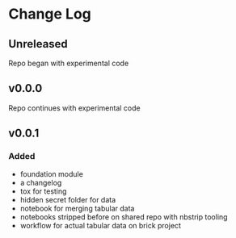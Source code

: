 # Change Log

## Unreleased

Repo began with experimental code

## v0.0.0

Repo continues with experimental code


## v0.0.1


### Added

* foundation module
* a changelog
* tox for testing
* hidden secret folder for data
* notebook for merging tabular data
* notebooks stripped before on shared repo with nbstrip tooling
* workflow for actual tabular data on brick project